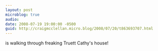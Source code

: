 ```yaml
---
layout: post
microblog: true
audio: 
date: 2008-07-19 19:00:00 -0500
guid: http://craigmcclellan.micro.blog/2008/07/20/t863693707.html
---
```

is walking through freaking Truett Cathy's house!
